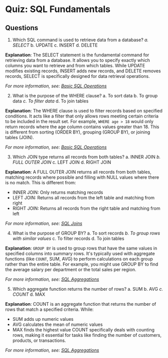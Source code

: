 # Quiz: SQL Fundamentals

## Questions

1. Which SQL command is used to retrieve data from a database?
   _a. SELECT_
   b. UPDATE
   c. INSERT
   d. DELETE

**Explanation**: The SELECT statement is the fundamental command for retrieving data from a database. It allows you to specify exactly which columns you want to retrieve and from which tables. While UPDATE modifies existing records, INSERT adds new records, and DELETE removes records, SELECT is specifically designed for data retrieval operations.

*For more information, see: [Basic SQL Operations](../2.1-sql/basic-operations.md)*

2. What is the purpose of the WHERE clause?
   a. To sort data
   b. To group data
   _c. To filter data_
   d. To join tables

**Explanation**: The WHERE clause is used to filter records based on specified conditions. It acts like a filter that only allows rows meeting certain criteria to be included in the result set. For example, `WHERE age > 18` would only return records where the age column contains values greater than 18. This is different from sorting (ORDER BY), grouping (GROUP BY), or joining tables (JOIN).

*For more information, see: [Basic SQL Operations](../2.1-sql/basic-operations.md)*

3. Which JOIN type returns all records from both tables?
   a. INNER JOIN
   _b. FULL OUTER JOIN_
   c. LEFT JOIN
   d. RIGHT JOIN

**Explanation**: A FULL OUTER JOIN returns all records from both tables, matching records where possible and filling with NULL values where there is no match. This is different from:
- INNER JOIN: Only returns matching records
- LEFT JOIN: Returns all records from the left table and matching from right
- RIGHT JOIN: Returns all records from the right table and matching from left

*For more information, see: [SQL Joins](../2.1-sql/joins.md)*

4. What is the purpose of GROUP BY?
   a. To sort records
   _b. To group rows with similar values_
   c. To filter records
   d. To join tables

**Explanation**: `GROUP BY` is used to group rows that have the same values in specified columns into summary rows. It's typically used with aggregate functions (like `COUNT`, SUM, AVG) to perform calculations on each group rather than the entire table. For example, you might use GROUP BY to find the average salary per department or the total sales per region.

*For more information, see: [SQL Aggregations](../2.1-sql/aggregations.md)*

5. Which aggregate function returns the number of rows?
   a. SUM
   b. AVG
   _c. COUNT_
   d. MAX

**Explanation**: COUNT is an aggregate function that returns the number of rows that match a specified criteria. While:
- SUM adds up numeric values
- AVG calculates the mean of numeric values
- MAX finds the highest value
COUNT specifically deals with counting rows, making it essential for tasks like finding the number of customers, products, or transactions.

*For more information, see: [SQL Aggregations](../2.1-sql/aggregations.md)*
